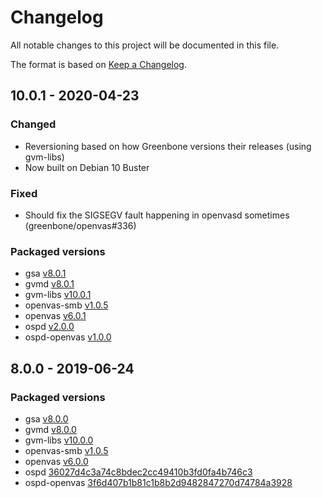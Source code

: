 # Changelog

All notable changes to this project will be documented in this file.

The format is based on [Keep a Changelog](https://keepachangelog.com/en/1.0.0/).

## 10.0.1 - 2020-04-23

### Changed
- Reversioning based on how Greenbone versions their releases (using gvm-libs)
- Now built on Debian 10 Buster

### Fixed
- Should fix the SIGSEGV fault happening in openvasd sometimes (greenbone/openvas#336)

### Packaged versions
- gsa [v8.0.1](https://github.com/greenbone/gsa/releases/tag/v8.0.1)
- gvmd [v8.0.1](https://github.com/greenbone/gvmd/releases/tag/v8.0.1)
- gvm-libs [v10.0.1](https://github.com/greenbone/gvm-libs/releases/tag/v10.0.1)
- openvas-smb [v1.0.5](https://github.com/greenbone/openvas-smb/releases/tag/v1.0.5)
- openvas [v6.0.1](https://github.com/greenbone/openvas/releases/tag/v6.0.1)
- ospd [v2.0.0](https://github.com/greenbone/ospd/releases/tag/v2.0.0)
- ospd-openvas [v1.0.0](https://github.com/greenbone/ospd-openvas/releases/tag/v1.0.0)

## 8.0.0 - 2019-06-24

### Packaged versions
- gsa [v8.0.0](https://github.com/greenbone/gsa/releases/tag/v8.0.00)
- gvmd [v8.0.0](https://github.com/greenbone/gvmd/releases/tag/v8.0.0)
- gvm-libs [v10.0.0](https://github.com/greenbone/gvm-libs/releases/tag/v10.0.0)
- openvas-smb [v1.0.5](https://github.com/greenbone/openvas-smb/releases/tag/v1.0.5)
- openvas [v6.0.0](https://github.com/greenbone/openvas/releases/tag/v6.0.0)
- ospd [36027d4c3a74c8bdec2cc49410b3fd0fa4b746c3](https://github.com/greenbone/ospd/commit/36027d4c3a74c8bdec2cc49410b3fd0fa4b746c3)
- ospd-openvas [3f6d407b1b81c1b8b2d9482847270d74784a3928](https://github.com/greenbone/ospd-openvas/commit/3f6d407b1b81c1b8b2d9482847270d74784a3928)
